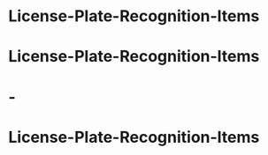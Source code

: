 # License-Plate-Recognition-Items
# License-Plate-Recognition-Items
# -
# License-Plate-Recognition-Items
